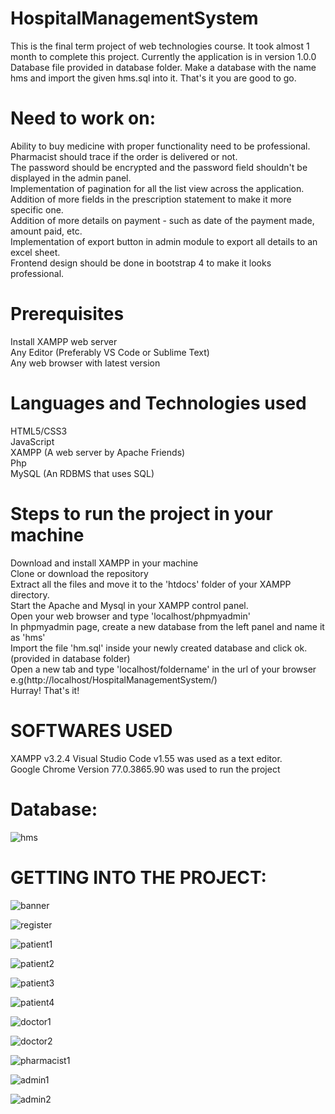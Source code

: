 # HospitalManagementSystem
This is the final term project of web technologies course. It took almost 1 month to complete this project. Currently the application is in version 1.0.0
Database file provided in database folder.
Make a database with the name hms and import the given hms.sql into it. That's it you are good to go.

# Need to work on:
Ability to buy medicine with proper functionality need to be professional.<br>
Pharmacist should trace if the order is delivered or not.<br>
The password should be encrypted and the password field shouldn't be displayed in the admin panel.<br>
Implementation of pagination for all the list view across the application.<br>
Addition of more fields in the prescription statement to make it more specific one.<br>
Addition of more details on payment - such as date of the payment made, amount paid, etc.<br>
Implementation of export button in admin module to export all details to an excel sheet.<br>
Frontend design should be done in bootstrap 4 to make it looks professional.<br>

# Prerequisites
Install XAMPP web server<br>
Any Editor (Preferably VS Code or Sublime Text)<br>
Any web browser with latest version<br>

# Languages and Technologies used
HTML5/CSS3<br>
JavaScript<br>
XAMPP (A web server by Apache Friends)<br>
Php<br>
MySQL (An RDBMS that uses SQL)<br>

# Steps to run the project in your machine
Download and install XAMPP in your machine<br>
Clone or download the repository<br>
Extract all the files and move it to the 'htdocs' folder of your XAMPP directory.<br>
Start the Apache and Mysql in your XAMPP control panel.<br>
Open your web browser and type 'localhost/phpmyadmin'<br>
In phpmyadmin page, create a new database from the left panel and name it as 'hms'<br>
Import the file 'hm.sql' inside your newly created database and click ok.(provided in database folder)<br>
Open a new tab and type 'localhost/foldername' in the url of your browser e.g(http://localhost/HospitalManagementSystem/)<br>
Hurray! That's it!<br>

# SOFTWARES USED
XAMPP v3.2.4
Visual Studio Code v1.55 was used as a text editor.<br>
Google Chrome Version 77.0.3865.90 was used to run the project<br>
 
# Database:
![hms](https://user-images.githubusercontent.com/40945872/116263647-5acbb080-a79b-11eb-9994-625dd254fe2d.JPG)

# GETTING INTO THE PROJECT:
![banner](https://user-images.githubusercontent.com/40945872/116352748-7aa0ba00-a817-11eb-8906-20347a13308c.JPG)

![register](https://user-images.githubusercontent.com/40945872/116352774-85f3e580-a817-11eb-9c03-58a4befc9eee.JPG)

![patient1](https://user-images.githubusercontent.com/40945872/116352812-91dfa780-a817-11eb-9c3b-4a785071ad81.JPG)

![patient2](https://user-images.githubusercontent.com/40945872/116352831-97d58880-a817-11eb-8453-42739832e02d.JPG)

![patient3](https://user-images.githubusercontent.com/40945872/116352854-9e640000-a817-11eb-8fce-1dff836e3094.JPG)

![patient4](https://user-images.githubusercontent.com/40945872/116352864-a2901d80-a817-11eb-8d41-6bf66ca3fff7.JPG)

![doctor1](https://user-images.githubusercontent.com/40945872/116352879-a754d180-a817-11eb-856d-3544f758db88.JPG)

![doctor2](https://user-images.githubusercontent.com/40945872/116352891-ad4ab280-a817-11eb-8e34-f514c512fea8.JPG)

![pharmacist1](https://user-images.githubusercontent.com/40945872/116352901-b176d000-a817-11eb-8f9e-fa00bf91bb0a.JPG)

![admin1](https://user-images.githubusercontent.com/40945872/116352915-b8054780-a817-11eb-86b5-ebdf8636e63e.JPG)

![admin2](https://user-images.githubusercontent.com/40945872/116352932-bd629200-a817-11eb-8321-06776a3096fb.JPG)
